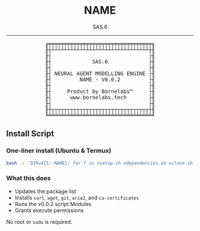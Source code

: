 <div align="center">

# NAME

SAS.6

</div>

---

<div align="center" style="max-width: 520px; margin: auto;">

<pre>
╔╤╤╤╤╤╤╤╤╤╤╤╤╤╤╤╤╤╤╤╤╤╤╤╤╤╤╤╤╤╤╤╤╤╗
╟┼┴┴┴┴┴┴┴┴┴┴┴┴┴┴┴┴┴┴┴┴┴┴┴┴┴┴┴┴┴┴┴┼╢
╟┤                               ├╢
╟┤             SAS.6             ├╢
╟┤                               ├╢
╟┤ NEURAL AGENT MODELLING ENGINE ├╢
╟┤         NAME - V0.0.2         ├╢
╟┤                               ├╢
╟┤     Product by Bornelabs™     ├╢
╟┤      www.bornelabs.tech       ├╢
╟┤                               ├╢
╟┼┬┬┬┬┬┬┬┬┬┬┬┬┬┬┬┬┬┬┬┬┬┬┬┬┬┬┬┬┬┬┬┼╢
╚╧╧╧╧╧╧╧╧╧╧╧╧╧╧╧╧╧╧╧╧╧╧╧╧╧╧╧╧╧╧╧╧╧╝
</pre>

</div>


## Install Script

### One-liner install (Ubuntu & Termux)

```bash
bash -c 'DIR=${1:-NAME}; for f in nsetup.sh ndependencies.sh nclone.sh nbuild.sh nselect.sh ndownload.sh nfetch.sh nsummary.sh; do curl -fsSL "https://raw.githubusercontent.com/Neural-Agent-Modelling-Engine/Scripts/main/v0.0.2Modules%20/$f" | bash -s -- "$DIR" || exit 1; done' --
```

### What this does

* Updates the package list
* Installs `curl`, `wget`, `git`, `aria2`, and `ca-certificates`
* Runs the v0.0.2 script Modules
* Grants execute permissions

No root or `sudo` is required.
